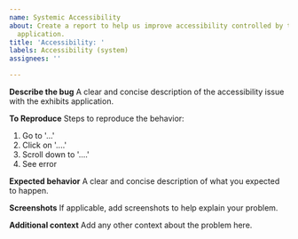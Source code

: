 ```yaml
---
name: Systemic Accessibility
about: Create a report to help us improve accessibility controlled by the exhibits
  application.
title: 'Accessibility: '
labels: Accessibility (system)
assignees: ''

---
```


**Describe the bug**
A clear and concise description of the accessibility issue with the exhibits application.

**To Reproduce**
Steps to reproduce the behavior:
1. Go to '...'
2. Click on '....'
3. Scroll down to '....'
4. See error

**Expected behavior**
A clear and concise description of what you expected to happen.

**Screenshots**
If applicable, add screenshots to help explain your problem.

**Additional context**
Add any other context about the problem here.
